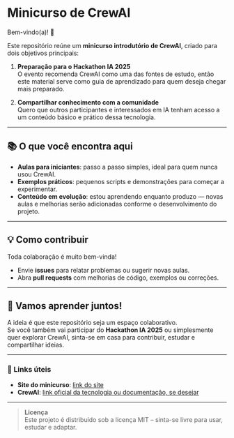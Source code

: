 # Minicurso de CrewAI

Bem-vindo(a)! 👋  

Este repositório reúne um **minicurso introdutório de CrewAI**, criado para dois objetivos principais:

1. **Preparação para o Hackathon IA 2025**  
   O evento recomenda CrewAI como uma das fontes de estudo, então este material serve como guia de aprendizado para quem deseja chegar mais preparado.

2. **Compartilhar conhecimento com a comunidade**  
   Quero que outros participantes e interessados em IA tenham acesso a um conteúdo básico e prático dessa tecnologia.

---

## 📚 O que você encontra aqui
- **Aulas para iniciantes**: passo a passo simples, ideal para quem nunca usou CrewAI.  
- **Exemplos práticos**: pequenos scripts e demonstrações para começar a experimentar.  
- **Conteúdo em evolução**: estou aprendendo enquanto produzo — novas aulas e melhorias serão adicionadas conforme o desenvolvimento do projeto.

---

## 💡 Como contribuir
Toda colaboração é muito bem-vinda!  
- Envie **issues** para relatar problemas ou sugerir novas aulas.  
- Abra **pull requests** com melhorias de código, exemplos ou correções.

---

## 🚀 Vamos aprender juntos!
A ideia é que este repositório seja um espaço colaborativo.  
Se você também vai participar do **Hackathon IA 2025** ou simplesmente quer explorar CrewAI, sinta-se em casa para contribuir, estudar e compartilhar ideias.

---

### 🔗 Links úteis
- **Site do minicurso**: [link do site](https://cezar-tosta.github.io/curso-crewai/)
- **CrewAI**: [link oficial da tecnologia ou documentação, se desejar](https://docs.crewai.com/)  

---

> **Licença**  
> Este projeto é distribuído sob a licença MIT – sinta-se livre para usar, estudar e adaptar.
